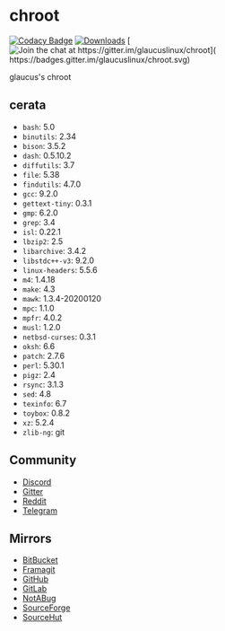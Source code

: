 # chroot
[![Codacy Badge](
https://api.codacy.com/project/badge/Grade/cc745810f87b497d9e6883fff82eb707)](
https://app.codacy.com/gh/glaucuslinux/chroot?utm_source=github.com&utm_medium=referral&utm_content=glaucuslinux/chroot&utm_campaign=Badge_Grade_Dashboard)
[![Downloads](
https://img.shields.io/github/downloads/glaucuslinux/chroot/total.svg)](
https://github.com/glaucuslinux/chroot/releases)
[![Join the chat at https://gitter.im/glaucuslinux/chroot](
https://badges.gitter.im/glaucuslinux/chroot.svg)](
https://gitter.im/glaucuslinux/chroot?utm_source=badge&utm_medium=badge&utm_campaign=pr-badge&utm_content=badge)

glaucus's chroot

## cerata
* `bash`: 5.0
* `binutils`: 2.34
* `bison`: 3.5.2
* `dash`: 0.5.10.2
* `diffutils`: 3.7
* `file`: 5.38
* `findutils`: 4.7.0
* `gcc`: 9.2.0
* `gettext-tiny`: 0.3.1
* `gmp`: 6.2.0
* `grep`: 3.4
* `isl`: 0.22.1
* `lbzip2`: 2.5
* `libarchive`: 3.4.2
* `libstdc++-v3`: 9.2.0
* `linux-headers`: 5.5.6
* `m4`: 1.4.18
* `make`: 4.3
* `mawk`: 1.3.4-20200120
* `mpc`: 1.1.0
* `mpfr`: 4.0.2
* `musl`: 1.2.0
* `netbsd-curses`: 0.3.1
* `oksh`: 6.6
* `patch`: 2.7.6
* `perl`: 5.30.1
* `pigz`: 2.4
* `rsync`: 3.1.3
* `sed`: 4.8
* `texinfo`: 6.7
* `toybox`: 0.8.2
* `xz`: 5.2.4
* `zlib-ng`: git

## Community
* [Discord](https://discord.gg/nDKNmNc)
* [Gitter](https://gitter.im/glaucuslinux/chroot)
* [Reddit](https://www.reddit.com/r/glaucus)
* [Telegram](https://t.me/glaucuslinux)

## Mirrors
* [BitBucket](https://bitbucket.org/glaucuslinux/chroot)
* [Framagit](https://framagit.org/glaucuslinux/chroot)
* [GitHub](https://github.com/glaucuslinux/chroot)
* [GitLab](https://gitlab.com/glaucuslinux/chroot)
* [NotABug](https://notabug.org/glaucuslinux/chroot)
* [SourceForge](https://git.code.sf.net/p/glaucuslinux/chroot)
* [SourceHut](https://git.sr.ht/~glaucuslinux/chroot)
